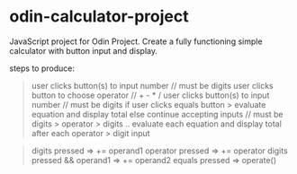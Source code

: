 # odin-calculator-project

JavaScript project for Odin Project. Create a fully functioning simple
calculator with button input and display.

steps to produce:
> user clicks button(s) to input number // must be digits
> user clicks button to choose operator // + - * /
> user clicks button(s) to input number // must be digits
> if user clicks equals button > evaluate equation and display total
> else continue accepting inputs // must be digits > operator > digits ..
> evaluate each equation and display total after each operator > digit input

> digits pressed => += operand1
> operator pressed => += operator
> digits pressed && operand1 => += operand2
> equals pressed => operate()